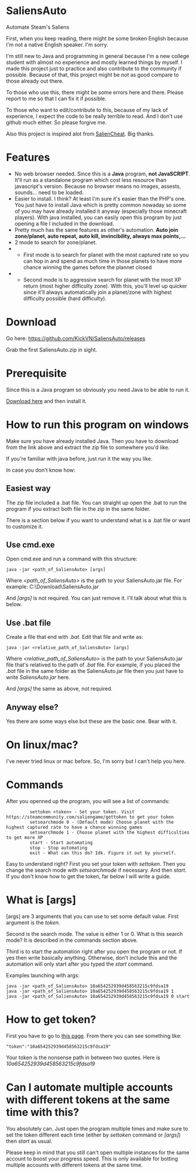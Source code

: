 # SaliensAuto
Automate Steam's Saliens

First, when you keep reading, there might be some broken English because I'm not a native English speaker. I'm sorry.

I'm still new to Java and programming in general because I'm a new college student with almost no experience and mostly learned things by myself. I made this project just to practice and also contribute to the community if possible. Because of that, this project might be not as good compare to those already out there.

To those who use this, there might be some errors here and there. Please report to me so that I can fix it if possible.

To those who want to edit/contribute to this, because of my lack of experience, I expect the code to be really terrible to read. And I don't use github much either. So please forgive me.

Also this project is inspired alot from [SalienCheat](https://github.com/SteamDatabase/SalienCheat). Big thanks.

# Features
* No web browser needed. Since this is a **Java** program, **not JavaSCRIPT**. It'll run as a standalone program which cost less resource than javascript's version. Because no browser means no images, assests, sounds... need to be loaded.
* Easier to install. I think? At least I'm sure it's easier than the PHP's one. You just have to install Java which is pretty common nowaday so some of you may have already installed it anyway (especially those minecraft players). With java installed, you can easily open this program by just opening a file I included in the download.
* Pretty much has the same features as other's automation. **Auto join zone/planet, auto repeat, auto kill, invincibility, always max points,...**
* 2 mode to search for zone/planet. 
* - First mode is to search for planet with the most captured rate so you can hop in and spend as much time in those planets to have more chance winning the games before the plannet closed
* - Second mode is to aggressive search for planet with the most XP return (most higher difficulty zone). With this, you'll level up quicker since it'll always automatically join a planet/zone with highest difficulty possible (hard difficulty).

# Download
Go here: https://github.com/KickVN/SaliensAuto/releases

Grab the first SaliensAuto.zip in sight.

# Prerequisite
Since this is a Java program so obviously you need Java to be able to run it.

[Download here](https://java.com/en/download/) and then install it.

# How to run this program on windows
Make sure you have already installed Java. Then you have to download from the link above and extract the zip file to somewhere you'd like.

If you're familiar with java before, just run it the way you like.

In case you don't know how:

## Easiest way
The zip file included a .bat file. You can straight up open the .bat to run the program if you extract both file in the zip in the same folder.

There is a section below if you want to understand what is a .bat file or want to customize it.

## Use cmd.exe
Open cmd.exe and run a command with this structure:
```
java -jar <path_of_SaliensAuto> [args]
```
Where *<path_of_SaliensAuto>* is the path to your SaliensAuto.jar file. For example: C:\\Download\SaliensAuto.jar

And *\[args]* is not required. You can just remove it. I'll talk about what this is below.
## Use .bat file
Create a file that end with *.bat*. Edit that file and write as:
```
java -jar <relative_path_of_SaliensAuto> [args]
```
Where *<relative_path_of_SaliensAuto>* is the path to your SaliensAuto.jar file that's relatived to the path of *.bat* file. For example, if you placed the *.bat* file in the same folder as the SaliensAuto.jar file then you just have to write *SaliensAuto.jar* here.

And *\[args]* the same as above, not required.

## Anyway else?
Yes there are some ways else but these are the basic one. Bear with it.

# On linux/mac?
I've never tried linux or mac before. So, I'm sorry but I can't help you here.

# Commands
After you openned up the program, you will see a list of commands:
```
         settoken <token> - Set your token. Visit https://steamcommunity.com/saliengame/gettoken to get your token
         setsearchmode 0 - (Default mode) Choose planet with the highest captured rate to have a chance winning games
         setsearchmode 1 - Choose planet with the highest difficulties to get more XP
         start - Start automating
         stop - Stop automating
         exit - What can this do? Idk. Figure it out by yourself.
```
Easy to understand right? 
First you set your token with *settoken*. Then you change the search mode with *setsearchmode* if necessary. And then *start*.
If you don't know how to get the token, far below I will write a guide.

# What is \[args]
\[args] are 3 arguments that you can use to set some default value.
First argument is the *token*. 

Second is the search mode. The value is either 1 or 0. What is this search mode? It is described in the commands section above.

Third is to start the automation right after you open the program or not. If yes then write basically anything. Otherwise, don't include this and the automation will only start after you typed the *start* command.

Examples launching with args:
```
java -jar <path_of_SaliensAuto> 10a654252939d458563215c9fdsa19
java -jar <path_of_SaliensAuto> 10a654252939d458563215c9fdsa19 1
java -jar <path_of_SaliensAuto> 10a654252939d458563215c9fdsa19 0 start
```
# How to get token?
First you have to go to [this page](https://steamcommunity.com/saliengame/gettoken). From there you can see something like:
```
"token":"10a654252939d458563215c9fdsa19"
```
Your token is the nonsense path in between two quotes. Here is *10a654252939d458563215c9fdsa19*

# Can I automate multiple accounts with different tokens at the same time with this?
You absolutely can. Just open the program multiple times and make sure to set the token different each time (either by *settoken* command or *\[args]*) then *start* as usual.

Please keep in mind that you still can't open multiple instances for the same account to boost your progress speed. This is only available for botting multiple accounts with different tokens at the same time.

